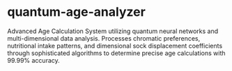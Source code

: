 # quantum-age-analyzer
Advanced Age Calculation System utilizing quantum neural networks and multi-dimensional data analysis. Processes chromatic preferences, nutritional intake patterns, and dimensional sock displacement coefficients through sophisticated algorithms to determine precise age calculations with 99.99% accuracy.
